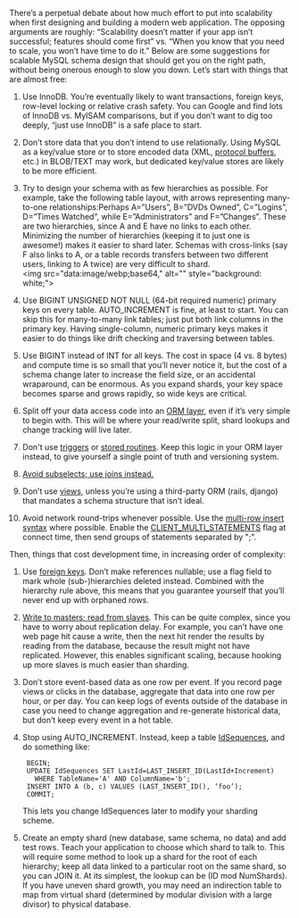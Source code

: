 <!--# set var="title" value="Database best practices for future scalability" -->
<!--# set var="date" value="2011-08-08" -->

<!--# include file="include/top.html" -->

There’s a perpetual debate about how much effort to put into scalability when first designing and building a modern web application. The opposing arguments are roughly: “Scalability doesn’t matter if your app isn’t successful; features should come first” vs. “When you know that you need to scale, you won’t have time to do it.” Below are some suggestions for scalable MySQL schema design that should get you on the right path, without being onerous enough to slow you down. Let’s start with things that are almost free:

1. Use InnoDB. You’re eventually likely to want transactions, foreign keys, row-level locking or relative crash safety. You can Google and find lots of InnoDB vs. MyISAM comparisons, but if you don’t want to dig too deeply, “just use InnoDB” is a safe place to start.

1. Don’t store data that you don’t intend to use relationally. Using MySQL as a key/value store or to store encoded data (XML, [protocol buffers](http://code.google.com/p/protobuf/), etc.) in BLOB/TEXT may work, but dedicated key/value stores are likely to be more efficient.

1. Try to design your schema with as few hierarchies as possible. For example, take the following table layout, with arrows representing many-to-one relationships:Perhaps A=”Users”, B=”DVDs Owned”, C=”Logins”, D=”Times Watched”, while E=”Administrators” and F=”Changes”. These are two hierarchies, since A and E have no links to each other. Minimizing the number of hierarchies (keeping it to just one is awesome!) makes it easier to shard later. Schemas with cross-links (say F also links to A, or a table records transfers between two different users, linking to A twice) are very difficult to shard.<br>
   <img src="data:image/webp;base64,<!--# include file="images/db-hierarchy.webp.base64" -->" alt="" style="background: white;">

1. Use BIGINT UNSIGNED NOT NULL (64-bit required numeric) primary keys on every table. AUTO\_INCREMENT is fine, at least to start. You can skip this for many-to-many link tables; just put both link columns in the primary key. Having single-column, numeric primary keys makes it easier to do things like drift checking and traversing between tables.

1. Use BIGINT instead of INT for all keys. The cost in space (4 vs. 8 bytes) and compute time is so small that you’ll never notice it, but the cost of a schema change later to increase the field size, or an accidental wraparound, can be enormous. As you expand shards, your key space becomes sparse and grows rapidly, so wide keys are critical.

1. Split off your data access code into an [ORM layer](http://en.wikipedia.org/wiki/Object-relational_mapping), even if it’s very simple to begin with. This will be where your read/write split, shard lookups and change tracking will live later.

1. Don't use [triggers](http://dev.mysql.com/doc/refman/5.1/en/triggers.html) or [stored routines](http://dev.mysql.com/doc/refman/5.1/en/stored-routines.html). Keep this logic in your ORM layer instead, to give yourself a single point of truth and versioning system.

1. [Avoid subselects; use joins instead.](2011-07-12-converting-subselects-to-joins.html)

1. Don’t use [views](http://dev.mysql.com/doc/refman/5.1/en/views.html), unless you’re using a third-party ORM (rails, django) that mandates a schema structure that isn’t ideal.

1. Avoid network round-trips whenever possible. Use the [multi-row insert syntax](http://dev.mysql.com/doc/refman/5.5/en/insert.html) where possible. Enable the [CLIENT\_MULTI\_STATEMENTS](http://dev.mysql.com/doc/refman/5.1/en/mysql-real-connect.htmlhttp://dev.mysql.com/doc/refman/5.1/en/mysql-real-connect.html) flag at connect time, then send groups of statements separated by ";". 

Then, things that cost development time, in increasing order of complexity:

1. Use [foreign keys](http://dev.mysql.com/doc/refman/5.1/en/ansi-diff-foreign-keys.html). Don’t make references nullable; use a flag field to mark whole (sub-)hierarchies deleted instead. Combined with the hierarchy rule above, this means that you guarantee yourself that you’ll never end up with orphaned rows.

1. [Write to masters; read from slaves](http://dev.mysql.com/doc/refman/5.1/en/replication.html). This can be quite complex, since you have to worry about replication delay. For example, you can’t have one web page hit cause a write, then the next hit render the results by reading from the database, because the result might not have replicated. However, this enables significant scaling, because hooking up more slaves is much easier than sharding.

1. Don’t store event-based data as one row per event. If you record page views or clicks in the database, aggregate that data into one row per hour, or per day. You can keep logs of events outside of the database in case you need to change aggregation and re-generate historical data, but don’t keep every event in a hot table.

1. Stop using AUTO\_INCREMENT. Instead, keep a table [IdSequences](http://www.reddit.com/r/mysql/comments/jcw8o/database_best_practices_for_future_scalability/c2b2o4v), and do something like: 

        BEGIN;
        UPDATE IdSequences SET LastId=LAST_INSERT_ID(LastId+Increment)
          WHERE TableName='A' AND ColumnName='b';
        INSERT INTO A (b, c) VALUES (LAST_INSERT_ID(), ‘foo’);
        COMMIT;

   This lets you change IdSequences later to modify your sharding scheme.

1. Create an empty shard (new database, same schema, no data) and add test rows. Teach your application to choose which shard to talk to. This will require some method to look up a shard for the root of each hierarchy; keep all data linked to a particular root on the same shard, so you can JOIN it. At its simplest, the lookup can be (ID mod NumShards). If you have uneven shard growth, you may need an indirection table to map from virtual shard (determined by modular division with a large divisor) to physical database.

<!--# include file="include/bottom.html" -->
